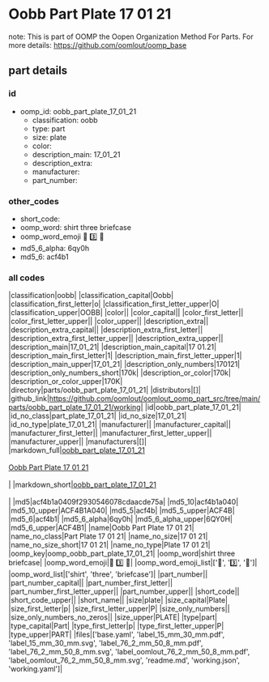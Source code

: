 # Oobb Part Plate 17 01 21  

note: This is part of OOMP the Oopen Organization Method For Parts. For more details: https://github.com/oomlout/oomp_base

##  part details





### id
* oomp_id: oobb_part_plate_17_01_21
  * classification: oobb
  * type: part
  * size: plate
  * color: 
  * description_main: 17_01_21
  * description_extra: 
  * manufacturer: 
  * part_number: 

### other_codes
* short_code: 
* oomp_word: shirt three briefcase
* oomp_word_emoji :shirt: :three: :briefcase:
* md5_6_alpha: 6qy0h
* md5_6: acf4b1

### all codes 
|classification|oobb|
|classification_capital|Oobb|
|classification_first_letter|o|
|classification_first_letter_upper|O|
|classification_upper|OOBB|
|color||
|color_capital||
|color_first_letter||
|color_first_letter_upper||
|color_upper||
|description_extra||
|description_extra_capital||
|description_extra_first_letter||
|description_extra_first_letter_upper||
|description_extra_upper||
|description_main|17_01_21|
|description_main_capital|17 01.21|
|description_main_first_letter|1|
|description_main_first_letter_upper|1|
|description_main_upper|17_01_21|
|description_only_numbers|170121|
|description_only_numbers_short|170k|
|description_or_color|170k|
|description_or_color_upper|170K|
|directory|parts/oobb_part_plate_17_01_21|
|distributors|[]|
|github_link|https://github.com/oomlout/oomlout_oomp_part_src/tree/main/parts/oobb_part_plate_17_01_21/working|
|id|oobb_part_plate_17_01_21|
|id_no_class|part_plate_17_01_21|
|id_no_size|17_01_21|
|id_no_type|plate_17_01_21|
|manufacturer||
|manufacturer_capital||
|manufacturer_first_letter||
|manufacturer_first_letter_upper||
|manufacturer_upper||
|manufacturers|[]|
|markdown_full|[oobb_part_plate_17_01_21](https://github.com/oomlout/oomlout_oomp_part_src/tree/main/parts/oobb_part_plate_17_01_21/working)<br>[](https://github.com/oomlout/oomlout_oomp_part_src/tree/main/parts/oobb_part_plate_17_01_21/working)<br>[Oobb Part Plate 17 01 21](https://github.com/oomlout/oomlout_oomp_part_src/tree/main/parts/oobb_part_plate_17_01_21/working)<br><br>|
|markdown_short|[oobb_part_plate_17_01_21](https://github.com/oomlout/oomlout_oomp_part_src/tree/main/parts/oobb_part_plate_17_01_21/working)<br><br>|
|md5|acf4b1a0409f2930546078cdaacde75a|
|md5_10|acf4b1a040|
|md5_10_upper|ACF4B1A040|
|md5_5|acf4b|
|md5_5_upper|ACF4B|
|md5_6|acf4b1|
|md5_6_alpha|6qy0h|
|md5_6_alpha_upper|6QY0H|
|md5_6_upper|ACF4B1|
|name|Oobb Part Plate 17 01 21|
|name_no_class|Part Plate 17 01 21|
|name_no_size|17 01 21|
|name_no_size_short|17 01 21|
|name_no_type|Plate 17 01 21|
|oomp_key|oomp_oobb_part_plate_17_01_21|
|oomp_word|shirt three briefcase|
|oomp_word_emoji|:shirt: :three: :briefcase:|
|oomp_word_emoji_list|[':shirt:', ':three:', ':briefcase:']|
|oomp_word_list|['shirt', 'three', 'briefcase']|
|part_number||
|part_number_capital||
|part_number_first_letter||
|part_number_first_letter_upper||
|part_number_upper||
|short_code||
|short_code_upper||
|short_name||
|size|plate|
|size_capital|Plate|
|size_first_letter|p|
|size_first_letter_upper|P|
|size_only_numbers||
|size_only_numbers_no_zeros||
|size_upper|PLATE|
|type|part|
|type_capital|Part|
|type_first_letter|p|
|type_first_letter_upper|P|
|type_upper|PART|
|files|['base.yaml', 'label_15_mm_30_mm.pdf', 'label_15_mm_30_mm.svg', 'label_76_2_mm_50_8_mm.pdf', 'label_76_2_mm_50_8_mm.svg', 'label_oomlout_76_2_mm_50_8_mm.pdf', 'label_oomlout_76_2_mm_50_8_mm.svg', 'readme.md', 'working.json', 'working.yaml']|
